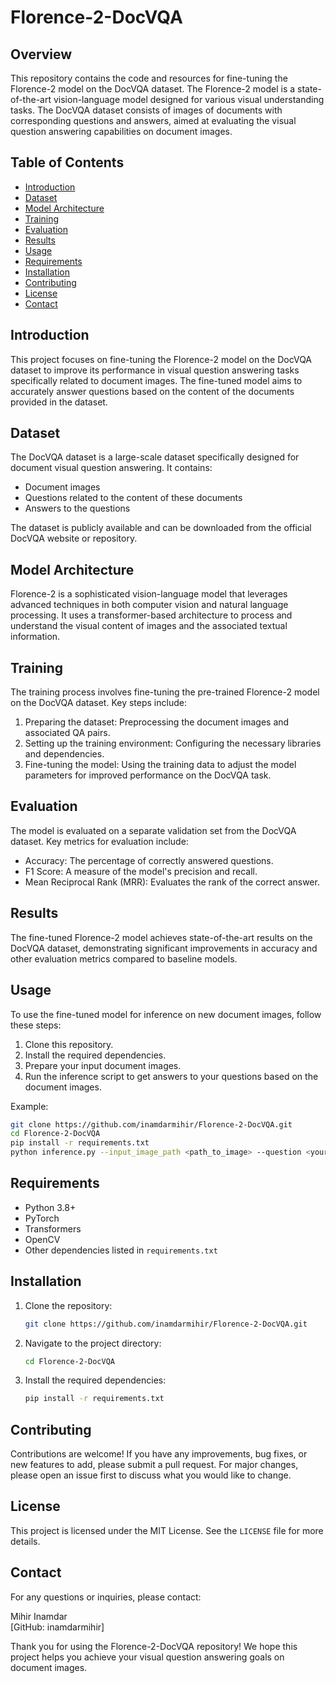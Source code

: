 # Florence-2-DocVQA

## Overview
This repository contains the code and resources for fine-tuning the Florence-2 model on the DocVQA dataset. The Florence-2 model is a state-of-the-art vision-language model designed for various visual understanding tasks. The DocVQA dataset consists of images of documents with corresponding questions and answers, aimed at evaluating the visual question answering capabilities on document images.

## Table of Contents
- [Introduction](#introduction)
- [Dataset](#dataset)
- [Model Architecture](#model-architecture)
- [Training](#training)
- [Evaluation](#evaluation)
- [Results](#results)
- [Usage](#usage)
- [Requirements](#requirements)
- [Installation](#installation)
- [Contributing](#contributing)
- [License](#license)
- [Contact](#contact)

## Introduction
This project focuses on fine-tuning the Florence-2 model on the DocVQA dataset to improve its performance in visual question answering tasks specifically related to document images. The fine-tuned model aims to accurately answer questions based on the content of the documents provided in the dataset.

## Dataset
The DocVQA dataset is a large-scale dataset specifically designed for document visual question answering. It contains:
- Document images
- Questions related to the content of these documents
- Answers to the questions

The dataset is publicly available and can be downloaded from the official DocVQA website or repository.

## Model Architecture
Florence-2 is a sophisticated vision-language model that leverages advanced techniques in both computer vision and natural language processing. It uses a transformer-based architecture to process and understand the visual content of images and the associated textual information.

## Training
The training process involves fine-tuning the pre-trained Florence-2 model on the DocVQA dataset. Key steps include:
1. Preparing the dataset: Preprocessing the document images and associated QA pairs.
2. Setting up the training environment: Configuring the necessary libraries and dependencies.
3. Fine-tuning the model: Using the training data to adjust the model parameters for improved performance on the DocVQA task.

## Evaluation
The model is evaluated on a separate validation set from the DocVQA dataset. Key metrics for evaluation include:
- Accuracy: The percentage of correctly answered questions.
- F1 Score: A measure of the model's precision and recall.
- Mean Reciprocal Rank (MRR): Evaluates the rank of the correct answer.

## Results
The fine-tuned Florence-2 model achieves state-of-the-art results on the DocVQA dataset, demonstrating significant improvements in accuracy and other evaluation metrics compared to baseline models.

## Usage
To use the fine-tuned model for inference on new document images, follow these steps:
1. Clone this repository.
2. Install the required dependencies.
3. Prepare your input document images.
4. Run the inference script to get answers to your questions based on the document images.

Example:
```bash
git clone https://github.com/inamdarmihir/Florence-2-DocVQA.git
cd Florence-2-DocVQA
pip install -r requirements.txt
python inference.py --input_image_path <path_to_image> --question <your_question>
```

## Requirements
- Python 3.8+
- PyTorch
- Transformers
- OpenCV
- Other dependencies listed in `requirements.txt`

## Installation
1. Clone the repository:
    ```bash
    git clone https://github.com/inamdarmihir/Florence-2-DocVQA.git
    ```
2. Navigate to the project directory:
    ```bash
    cd Florence-2-DocVQA
    ```
3. Install the required dependencies:
    ```bash
    pip install -r requirements.txt
    ```

## Contributing
Contributions are welcome! If you have any improvements, bug fixes, or new features to add, please submit a pull request. For major changes, please open an issue first to discuss what you would like to change.

## License
This project is licensed under the MIT License. See the `LICENSE` file for more details.

## Contact
For any questions or inquiries, please contact:

Mihir Inamdar  
[GitHub: inamdarmihir]

Thank you for using the Florence-2-DocVQA repository! We hope this project helps you achieve your visual question answering goals on document images.
